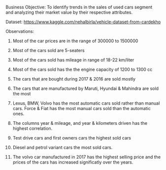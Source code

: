 
Business Objective: To identify trends in the sales of used cars segment and analyzing their market value by their respective attributes.

Dataset: https://www.kaggle.com/nehalbirla/vehicle-dataset-from-cardekho

Observations:
1) Most of the car prices are in the range of 300000 to 1500000

2) Most of the cars sold are 5-seaters

3) Most of the cars sold has mileage in range of 18-22 km/liter

4) Most of the cars sold has the the engine capacity of 1200 to 1300 cc

5) The cars that are bought during 2017 & 2016 are sold mostly

6) The cars that are manufactured by Maruti, Hyundai & Mahindra are sold the most

7) Lexus, BMW, Volvo has the most automatic cars sold rather than manual cars. Force & Fiat has the most manual cars sold than the automatic ones.

8) The columns year & mileage, and year & kilometers driven has the highest correlation.

9) Test drive cars and first owners cars the highest sold cars

10) Diesel and petrol variant cars the most sold cars.

11) The volvo car manufactured in 2017 has the highest selling price and the prices of the cars has increased significatly over the years.
